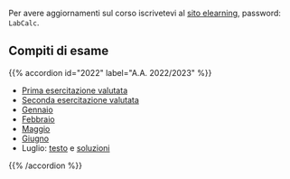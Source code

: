 <!--
.. title: Laboratorio di calcolo per fisica
.. slug: labcalc
.. date: 2023-07-02 21:41:48 UTC+02:00
.. tags: 
.. category: didattica
.. link: 
.. description: 
.. type: text
-->

Per avere aggiornamenti sul corso iscrivetevi al [sito elearning](https://elearning.uniroma1.it/course/view.php?id=7743), password: `LabCalc`.

## Compiti di esame

{{% accordion id="2022" label="A.A. 2022/2023" %}}
<ul>
    <li><a href="../pdfs/labcalc_exams/2022_valutata_1.pdf">Prima esercitazione valutata</a></li>
    <li><a href="../pdfs/labcalc_exams/2022_valutata_2.pdf">Seconda esercitazione valutata</a></li>
    <li><a href="../pdfs/labcalc_exams/2022_Gennaio.pdf">Gennaio</a></li>
    <li><a href="../pdfs/labcalc_exams/2022_Febbraio.pdf">Febbraio</a></li>
    <li><a href="../pdfs/labcalc_exams/2022_Maggio.pdf">Maggio</a></li>
    <li><a href="../pdfs/labcalc_exams/2022_Giugno.pdf">Giugno</a></li>
    <li>Luglio: <a href="/pdfs/labcalc_exams/2022_Luglio.pdf">testo</a> e <a href="/listings/polimeri.c.html">soluzioni</a></li>
</ul>
{{% /accordion %}}
